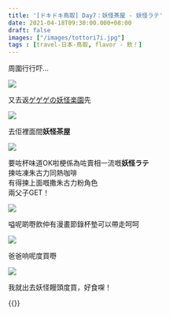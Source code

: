 ```yaml
---
title: '[ドキドキ鳥取] Day7：妖怪茶屋 - 妖怪ラテ'
date: 2021-04-18T09:30:00.000+08:00
draft: false
images: ["/images/tottori7i.jpg"]
tags : [travel-日本-鳥取, flavor - 飲！]
---
```


周圍行行吓...

![](/images/tottori7i1.jpg)

又去返[ゲゲゲの妖怪楽園](https://hidie.net/tottori6m/)先  

![](/images/tottori7i2.jpg)

去佢裡面間**妖怪茶屋**  

![](/images/tottori7i.jpg)

要咗杯味道OK啦梗係為咗賣相一流嘅**妖怪ラテ**  
揀咗凍朱古力同熱咖啡  
有得揀上面嘅撒朱古力粉角色  
兩父子GET！  

![](/images/tottori7i3.jpg)

嗌呢啲嘢飲仲有漫畫節錄杯墊可以帶走呵呵  

![](/images/tottori7i4.jpg)

爸爸响呢度買嘢  

![](/images/tottori7i5.jpg)

我就出去妖怪饅頭度買，好食㗎！  





    
  
{{<tottori>}}  
